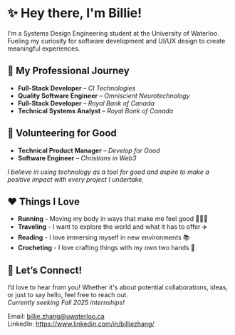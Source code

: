 <h1>✨ Hey there, I'm Billie! </h1>

<p>
    I'm a Systems Design Engineering student at the University of Waterloo. <br>
    Fueling my curiosity for software development and UI/UX design to create meaningful experiences.
</p>

## 💼 My Professional Journey

- **Full-Stack Developer** – *CI Technologies*  
- **Quality Software Engineer** – *Omniscient Neurotechnology*  
- **Full-Stack Developer** – *Royal Bank of Canada*  
- **Technical Systems Analyst** – *Royal Bank of Canada*  

## 🤝 Volunteering for Good

- **Technical Product Manager** – *Develop for Good*  
- **Software Engineer** – *Christians in Web3*  

 *I believe in using technology as a tool for good and aspire to make a positive impact with every project I undertake.*

## ❤️ Things I Love

- **Running** - Moving my body in ways that make me feel good 🏃🏻‍♀️
- **Traveling** - I want to explore the world and what it has to offer  ✈️  
- **Reading** - I love immersing myself in new environments 📚  
- **Crocheting** - I love crafting things with my own two hands  🧶

## 💌 Let’s Connect!

I’d love to hear from you! Whether it's about potential collaborations, ideas, or just to say hello, feel free to reach out. <br>
*Currently seeking Fall 2025 internships!*

<p >
   Email: <a href="mailto:billie.zhang@uwaterloo.ca">billie.zhang@uwaterloo.ca</a>  <br>
 LinkedIn: <a href="https://www.linkedin.com/in/billiezhang/" target="_blank">https://www.linkedin.com/in/billiezhang/</a>
</p>
